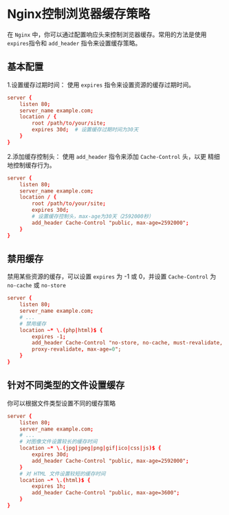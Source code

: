 # Nginx控制浏览器缓存策略

在 `Nginx` 中，你可以通过配置响应头来控制浏览器缓存。常用的方法是使用
`expires`指令和 `add_header` 指令来设置缓存策略。

## 基本配置

1.设置缓存过期时间： 使用 `expires` 指令来设置资源的缓存过期时间。

```conf
server {
    listen 80;
    server_name example.com;
    location / {
        root /path/to/your/site;
        expires 30d;  # 设置缓存过期时间为30天
    }
}
```

2.添加缓存控制头： 使用 `add_header` 指令来添加 `Cache-Control` 头，以更
精细地控制缓存行为。

```conf
server {
    listen 80;
    server_name example.com;
    location / {
        root /path/to/your/site;
        expires 30d;
        # 设置缓存控制头，max-age为30天（2592000秒）
        add_header Cache-Control "public, max-age=2592000";  
    }
}
```

## 禁用缓存

禁用某些资源的缓存，可以设置 `expires` 为 -1 或 0，并设置 `Cache-Control`
为 `no-cache` 或 `no-store`

```conf
server {
    listen 80;
    server_name example.com;
    # ...
    # 禁用缓存
    location ~* \.(php|html)$ {
        expires -1;
        add_header Cache-Control "no-store, no-cache, must-revalidate, 
        proxy-revalidate, max-age=0";
    }
}
```

## 针对不同类型的文件设置缓存

你可以根据文件类型设置不同的缓存策略

```conf
server {
    listen 80;
    server_name example.com;
    # ...
    # 对图像文件设置较长的缓存时间
    location ~* \.(jpg|jpeg|png|gif|ico|css|js)$ {
        expires 30d;
        add_header Cache-Control "public, max-age=2592000";
    }
    # 对 HTML 文件设置较短的缓存时间
    location ~* \.(html)$ {
        expires 1h;
        add_header Cache-Control "public, max-age=3600";
    }
}
```
